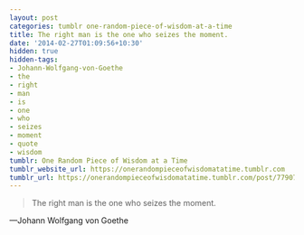 ```yaml
---
layout: post
categories: tumblr one-random-piece-of-wisdom-at-a-time
title: The right man is the one who seizes the moment.
date: '2014-02-27T01:09:56+10:30'
hidden: true
hidden-tags:
- Johann-Wolfgang-von-Goethe
- the
- right
- man
- is
- one
- who
- seizes
- moment
- quote
- wisdom
tumblr: One Random Piece of Wisdom at a Time
tumblr_website_url: https://onerandompieceofwisdomatatime.tumblr.com
tumblr_url: https://onerandompieceofwisdomatatime.tumblr.com/post/77907824488/the-right-man-is-the-one-who-seizes-the-moment
---
```

> The right man is the one who seizes the moment.

—Johann Wolfgang von Goethe
